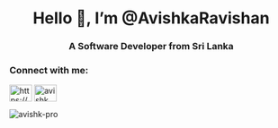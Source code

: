 <h1 align="center">Hello 👋, I’m @AvishkaRavishan</h1>

<h3 align="center">A Software Developer from Sri Lanka</h3>

<h3 align="left">Connect with me:</h3>
<p align="left">
<a href="www.linkedin.com/in/avishk" target="blank"><img align="center" src="https://raw.githubusercontent.com/rahuldkjain/github-profile-readme-generator/master/src/images/icons/Social/linked-in-alt.svg" alt="https://www.linkedin.com/in/avishk/" height="30" width="40" /></a>
<a href="https://www.facebook.com/avishk678" target="blank"><img align="center" src="https://raw.githubusercontent.com/rahuldkjain/github-profile-readme-generator/master/src/images/icons/Social/facebook.svg" alt="avishk" height="30" width="40" /></a>
</p>



<p><img align="left" src="https://github-readme-stats.vercel.app/api/top-langs?username=avishkaravishan&show_icons=true&locale=en&layout=compact" alt="avishk-pro" /></p>
